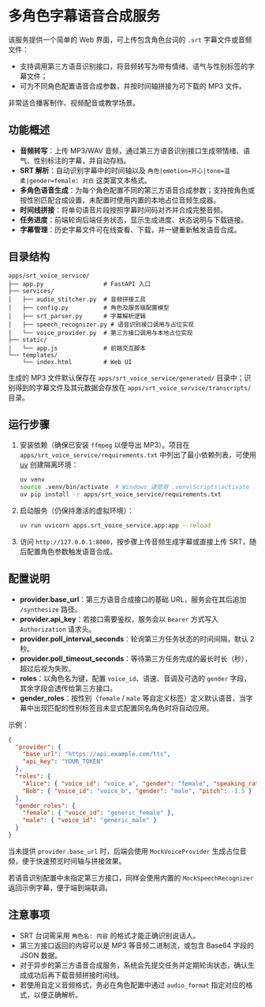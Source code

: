 # 多角色字幕语音合成服务

该服务提供一个简单的 Web 界面，可上传包含角色台词的 `.srt` 字幕文件或音频文件：

- 支持调用第三方语音识别接口，将音频转写为带有情绪、语气与性别标签的字幕文件；
- 可为不同角色配置语音合成参数，并按时间轴拼接为可下载的 MP3 文件。

非常适合播客制作、视频配音或教学场景。

## 功能概述

- **音频转写**：上传 MP3/WAV 音频，通过第三方语音识别接口生成带情绪、语气、性别标注的字幕，并自动存档。
- **SRT 解析**：自动识别字幕中的时间轴以及 `角色|emotion=开心|tone=温柔|gender=female: 对白` 这类富文本格式。
- **多角色语音生成**：为每个角色配置不同的第三方语音合成参数；支持按角色或按性别匹配合成设置，未配置时使用内置的本地占位音频生成器。
- **时间线拼接**：将单句语音片段按照字幕时间码对齐并合成完整音频。
- **任务进度**：前端轮询后端任务状态，显示生成进度、状态说明与下载链接。
- **字幕管理**：历史字幕文件可在线查看、下载，并一键重新触发语音合成。

## 目录结构

```text
apps/srt_voice_service/
├── app.py                 # FastAPI 入口
├── services/
│   ├── audio_stitcher.py  # 音频拼接工具
│   ├── config.py          # 角色及服务端配置模型
│   ├── srt_parser.py      # 字幕解析逻辑
│   ├── speech_recognizer.py # 语音识别接口调用与占位实现
│   └── voice_provider.py  # 第三方接口调用与本地占位实现
├── static/
│   └── app.js             # 前端交互脚本
└── templates/
    └── index.html         # Web UI
```

生成的 MP3 文件默认保存在 `apps/srt_voice_service/generated/` 目录中；识别得到的字幕文件及其元数据会存放在 `apps/srt_voice_service/transcripts/` 目录。

## 运行步骤

1. 安装依赖（确保已安装 `ffmpeg` 以便导出 MP3）。项目在 `apps/srt_voice_service/requirements.txt`
   中列出了最小依赖列表，可使用 [uv](https://github.com/astral-sh/uv) 创建隔离环境：

   ```bash
   uv venv
   source .venv/bin/activate  # Windows 请使用 .venv\Scripts\activate
   uv pip install -r apps/srt_voice_service/requirements.txt
   ```

2. 启动服务（仍保持激活的虚拟环境）：

   ```bash
   uv run uvicorn apps.srt_voice_service.app:app --reload
   ```

3. 访问 `http://127.0.0.1:8000`，按步骤上传音频生成字幕或直接上传 SRT，随后配置角色参数触发语音合成。

## 配置说明

- **provider.base_url**：第三方语音合成接口的基础 URL，服务会在其后追加 `/synthesize` 路径。
- **provider.api_key**：若接口需要鉴权，服务会以 `Bearer` 方式写入 `Authorization` 请求头。
- **provider.poll_interval_seconds**：轮询第三方任务状态的时间间隔，默认 2 秒。
- **provider.poll_timeout_seconds**：等待第三方任务完成的最长时长（秒），超过后视为失败。
- **roles**：以角色名为键，配置 `voice_id`、语速、音调及可选的 `gender` 字段，其余字段会透传给第三方接口。
- **gender_roles**：按性别（`female` / `male` 等自定义标签）定义默认语音，当字幕中出现匹配的性别标签且未显式配置同名角色时将自动应用。

示例：

```json
{
  "provider": {
    "base_url": "https://api.example.com/tts",
    "api_key": "YOUR_TOKEN"
  },
  "roles": {
    "Alice": { "voice_id": "voice_a", "gender": "female", "speaking_rate": 1.05 },
    "Bob": { "voice_id": "voice_b", "gender": "male", "pitch": -1.5 }
  },
  "gender_roles": {
    "female": { "voice_id": "generic_female" },
    "male": { "voice_id": "generic_male" }
  }
}
```

当未提供 `provider.base_url` 时，后端会使用 `MockVoiceProvider` 生成占位音频，便于快速预览时间轴与拼接效果。

若语音识别配置中未指定第三方接口，同样会使用内置的 `MockSpeechRecognizer` 返回示例字幕，便于端到端联调。

## 注意事项

- SRT 台词需采用 `角色名: 内容` 的格式才能正确识别说话人。
- 第三方接口返回的内容可以是 MP3 等音频二进制流，或包含 Base64 字段的 JSON 数据。
- 对于异步的第三方语音合成服务，系统会先提交任务并定期轮询状态，确认生成成功后再下载音频拼接时间线。
- 若使用自定义音频格式，务必在角色配置中通过 `audio_format` 指定对应的格式，以便正确解析。

